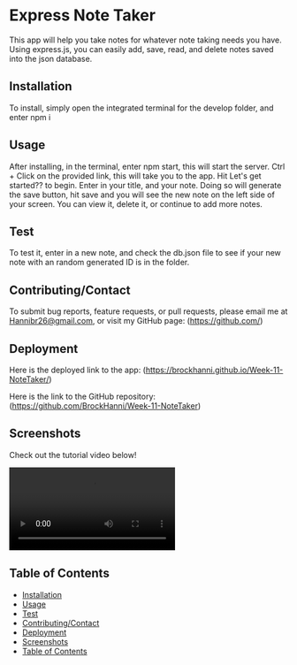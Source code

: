 # Express Note Taker

This app will help you take notes for whatever note taking needs you have. Using express.js, you can easily add, save, read, and delete notes saved into the json database.

## Installation

To install, simply open the integrated terminal for the develop folder, and enter npm i

## Usage

After installing, in the terminal, enter npm start, this will start the server. Ctrl + Click on the provided link, this will take you to the app. Hit Let's get started?? to begin. Enter in your title, and your note. Doing so will generate the save button, hit save and you will see the new note on the left side of your screen. You can view it, delete it, or continue to add more notes.

## Test

To test it, enter in a new note, and check the db.json file to see if your new note with an random generated ID is in the folder.

## Contributing/Contact

To submit bug reports, feature requests, or pull requests, please email me at Hannibr26@gmail.com, or visit my GitHub page: (https://github.com/)

## Deployment

Here is the deployed link to the app: (https://brockhanni.github.io/Week-11-NoteTaker/)

Here is the link to the GitHub repository: (https://github.com/BrockHanni/Week-11-NoteTaker)

## Screenshots

Check out the tutorial video below!

<video src="Develop/assets/ExpressNoteTaker.mp4" controls title="Tutorial"></video>

## Table of Contents
- [Installation](#installation)
- [Usage](#usage)
- [Test](#test)
- [Contributing/Contact](#contributing/Contact)
- [Deployment](#deployment)
- [Screenshots](#screenshots)
- [Table of Contents](#table-of-contents)